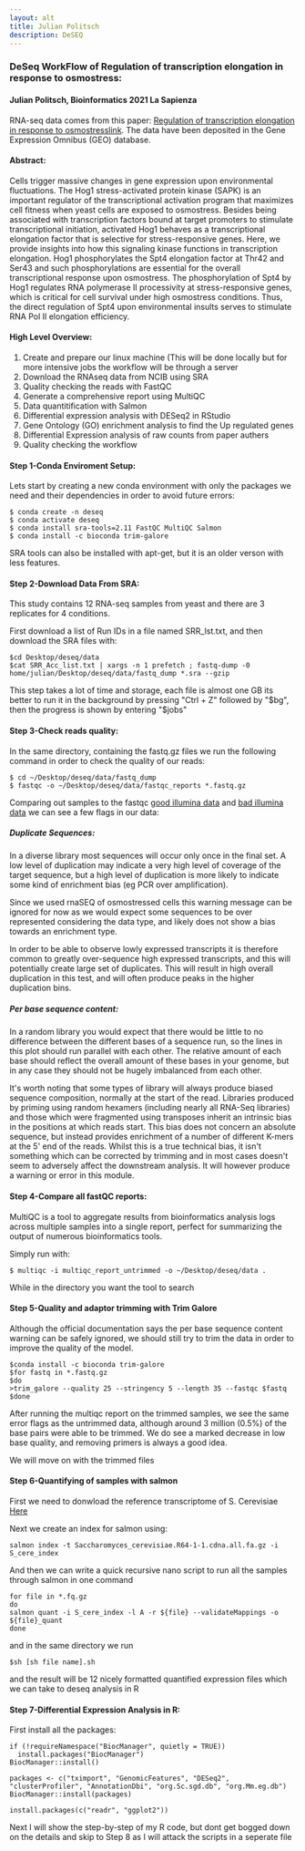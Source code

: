 ```yaml
---
layout: alt
title: Julian Politsch
description: DeSEQ
---
```

### DeSeq WorkFlow of Regulation of transcription elongation in response to osmostress:
#### Julian Politsch, Bioinformatics 2021 La Sapienza

RNA-seq data comes from this paper: [Regulation of transcription elongation in response to osmostresslink](https://www.ncbi.nlm.nih.gov/pmc/articles/PMC5720810/). The data have been deposited in the Gene Expression Omnibus (GEO) database.

#### Abstract: 
Cells trigger massive changes in gene expression upon environmental fluctuations. The Hog1 stress-activated protein kinase (SAPK) is an important regulator of the transcriptional activation program that maximizes cell fitness when yeast cells are exposed to osmostress. Besides being associated with transcription factors bound at target promoters to stimulate transcriptional initiation, activated Hog1 behaves as a transcriptional elongation factor that is selective for stress-responsive genes. Here, we provide insights into how this signaling kinase functions in transcription elongation. Hog1 phosphorylates the Spt4 elongation factor at Thr42 and Ser43 and such phosphorylations are essential for the overall transcriptional response upon osmostress. The phosphorylation of Spt4 by Hog1 regulates RNA polymerase II processivity at stress-responsive genes, which is critical for cell survival under high osmostress conditions. Thus, the direct regulation of Spt4 upon environmental insults serves to stimulate RNA Pol II elongation efficiency.

#### High Level Overview:
1. Create and prepare our linux machine (This will be done locally but for more intensive jobs the workflow will be through a server
2. Download the RNAseq data from NCIB using SRA
3. Quality checking the reads with FastQC
4. Generate a comprehensive report using MultiQC
5. Data quantitification with Salmon
6. Differential expression analysis with DESeq2 in RStudio
7. Gene Ontology (GO) enrichment analysis to find the Up regulated genes
8. Differential Expression analysis of raw counts from paper authers
9. Quality checking the workflow


#### Step 1-Conda Enviroment Setup:

Lets start by creating a new conda environment with only the packages we need and their dependencies in order to avoid future errors:
```console
$ conda create -n deseq
$ conda activate deseq
$ conda install sra-tools=2.11 FastQC MultiQC Salmon
$ conda install -c bioconda trim-galore

```

SRA tools can also be installed with apt-get, but it is an older verson with less features.
    
#### Step 2-Download Data From SRA:

This study contains 12 RNA-seq samples from yeast and there are 3 replicates for 4 conditions.

First download a list of Run IDs in a file named SRR_lst.txt, and then download the SRA files with:
```
$cd Desktop/deseq/data
$cat SRR_Acc_list.txt | xargs -n 1 prefetch ; fastq-dump -0 home/julian/Desktop/deseq/data/fastq_dump *.sra --gzip
```
This step takes a lot of time and storage, each file is almost one GB its better to run it in the background by pressing "Ctrl + Z" followed by "$bg", then the progress is shown by entering "$jobs"


#### Step 3-Check reads quality:

In the same directory, containing the fastq.gz files we run the following command in order to check the quality of our reads:
```
$ cd ~/Desktop/deseq/data/fastq_dump
$ fastqc -o ~/Desktop/deseq/data/fastqc_reports *.fastq.gz
```    

Comparing out samples to the fastqc [good illumina data](https://www.bioinformatics.babraham.ac.uk/projects/fastqc/good_sequence_short_fastqc.html#M8) and [bad illumina data](https://www.bioinformatics.babraham.ac.uk/projects/fastqc/bad_sequence_fastqc.html) we can see a few flags in our data:

##### Duplicate Sequences:
In a diverse library most sequences will occur only once in the final set. A low level of duplication may indicate a very high level of coverage of the target sequence, but a high level of duplication is more likely to indicate some kind of enrichment bias (eg PCR over amplification). 

Since we used rnaSEQ of osmostressed cells this warning message can be ignored for now as we would expect some sequences to be over represented considering the data type, and likely does not show a bias towards an enrichment type.

In order to be able to observe lowly expressed transcripts it is therefore common to greatly over-sequence high expressed transcripts, and this will potentially create large set of duplicates. This will result in high overall duplication in this test, and will often produce peaks in the higher duplication bins.

##### Per base sequence content: 
In a random library you would expect that there would be little to no difference between the different bases of a sequence run, so the lines in this plot should run parallel with each other. The relative amount of each base should reflect the overall amount of these bases in your genome, but in any case they should not be hugely imbalanced from each other.

It's worth noting that some types of library will always produce biased sequence composition, normally at the start of the read. Libraries produced by priming using random hexamers (including nearly all RNA-Seq libraries) and those which were fragmented using transposes inherit an intrinsic bias in the positions at which reads start. This bias does not concern an absolute sequence, but instead provides enrichment of a number of different K-mers at the 5' end of the reads. Whilst this is a true technical bias, it isn't something which can be corrected by trimming and in most cases doesn't seem to adversely affect the downstream analysis. It will however produce a warning or error in this module.

#### Step 4-Compare all fastQC reports:

MultiQC is a tool to aggregate results from bioinformatics analysis logs across multiple samples into a single report, perfect for summarizing the output of numerous bioinformatics tools.

Simply run with:
```
$ multiqc -i multiqc_report_untrimmed -o ~/Desktop/deseq/data .
```
While in the directory you want the tool to search

#### Step 5-Quality and adaptor trimming with Trim Galore

Although the official documentation says the per base sequence content warning can be safely ignored, we should still try to trim the data in order to improve the quality of the model.

```
$conda install -c bioconda trim-galore
$for fastq in *.fastq.gz
$do 
>trim_galore --quality 25 --stringency 5 --length 35 --fastqc $fastq
$done
```
After running the multiqc report on the trimmed samples, we see the same error flags as the untrimmed data, although around 3 million (0.5%) of the base pairs were able to be trimmed. We do see a marked decrease in low base quality, and removing primers is always a good idea.

We will move on with the trimmed files

#### Step 6-Quantifying of samples with salmon

First we need to donwload the reference transcriptome of S. Cerevisiae [Here](http://ftp.ensembl.org/pub/release-104/fasta/saccharomyces_cerevisiae/cdna/Saccharomyces_cerevisiae.R64-1-1.cdna.all.fa.gz)

Next we create an index for salmon using:
```
salmon index -t Saccharomyces_cerevisiae.R64-1-1.cdna.all.fa.gz -i S_cere_index
```

And then we can write a quick recursive nano script to run all the samples through salmon in one command

```
for file in *.fq.gz
do
salmon quant -i S_cere_index -l A -r ${file} --validateMappings -o ${file}_quant
done
```
and in the same directory we run
```
$sh [sh file name].sh
```

and the result will be 12 nicely formatted quantified expression files which we can take to deseq analysis in R

#### Step 7-Differential Expression Analysis in R:

First install all the packages:
```
if (!requireNamespace("BiocManager", quietly = TRUE))
  install.packages("BiocManager")
BiocManager::install()

packages <- c("tximport", "GenomicFeatures", "DESeq2", "clusterProfiler", "AnnotationDbi", "org.Sc.sgd.db", "org.Mm.eg.db")
BiocManager::install(packages)

install.packages(c("readr", "ggplot2"))
```
Next I will show the step-by-step of my R code, but dont get bogged down on the details and skip to Step 8 as I will attack the scripts in a seperate file
